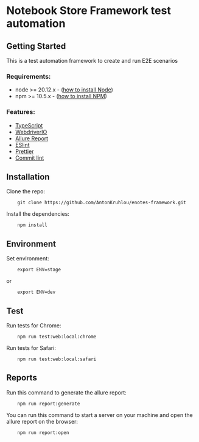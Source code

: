 # Notebook Store Framework test automation

## Getting Started

This is a test automation framework to create and run E2E scenarios

### Requirements:

- node >= 20.12.x - ([how to install Node](https://nodejs.org/en/download/))
- npm >= 10.5.x - ([how to install NPM](https://docs.npmjs.com/getting-started))

### Features:

- [TypeScript](https://www.typescriptlang.org/)
- [WebdriverIO](https://webdriver.io/)
- [Allure Report](https://docs.qameta.io/allure/#_about)
- [ESlint](https://eslint.org/)
- [Prettier](https://prettier.io/)
- [Commit lint](https://github.com/conventional-changelog/commitlint)

## Installation

Clone the repo:

        git clone https://github.com/AntonKruhlou/enotes-framework.git

Install the dependencies:

        npm install

## Environment

Set environment:

        export ENV=stage

or

        export ENV=dev

## Test

Run tests for Chrome:

        npm run test:web:local:chrome

Run tests for Safari:

        npm run test:web:local:safari

## Reports

Run this command to generate the allure report:

        npm run report:generate

You can run this command to start a server on your machine and open the allure report on the browser:

        npm run report:open
